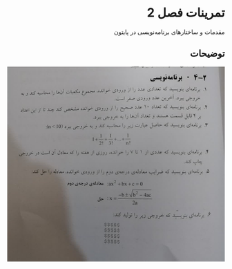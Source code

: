 <div dir="rtl">

# تمرینات فصل 2

مقدمات و ساختارهای برنامه‌نویسی در پایتون

## توضیحات


![توضیح تصویر](index-2.jpg)

</div>

